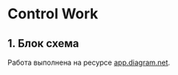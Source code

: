 # Control Work

## 1. Блок схема ##

Работа выполнена на ресурсе [app.diagram.net](app.diagram.net). 

